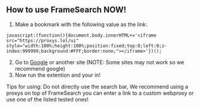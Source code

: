 ## How to use FrameSearch NOW!
1. Make a bookmark with the following value as the link:
```
javascript:(function(){document.body.innerHTML+='<iframe src="https://proxys.lol/ui" style="width:100%;height:100%;position:fixed;top:0;left:0;z-index:999999;background:#FFF;border:none;"></iframe>'})();
```
2. Go to [Google](https://google.com) or another site (NOTE: Some sites may not work so we recommend google)
3. Now run the extention and your in!

Tips for using:
Do not directly use the search bar, We recommend using a proxys on top of FrameSearch you can enter a link to a custom webproxy or use one of the listed tested ones!
